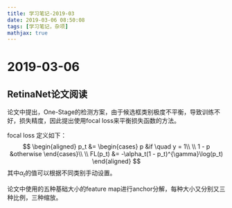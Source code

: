 ```yaml
---
title: 学习笔记-2019-03
date: 2019-03-06 08:50:08
tags: [学习笔记，杂项]
mathjax: true
---
```


# 2019-03-06

## RetinaNet论文阅读

论文中提出，One-Stage的检测方案，由于候选框类别极度不平衡，导致训练不好，损失精度，因此提出使用focal loss来平衡损失函数的方法。

focal loss 定义如下：
$$
\begin{aligned}
    p_t &= \begin{cases}
    p &if \quad y = 1\\
    \\
    1 - p &otherwise 
\end{cases}\\
\\
FL(p_t) &= -\alpha_t(1 - p_t)^{\gamma}\log(p_t)
\end{aligned}
$$
其中$\alpha_t$的值可以根据不同类别手动设置。

论文中使用的五种基础大小的feature map进行anchor分解，每种大小又分别又三种比例，三种缩放。
